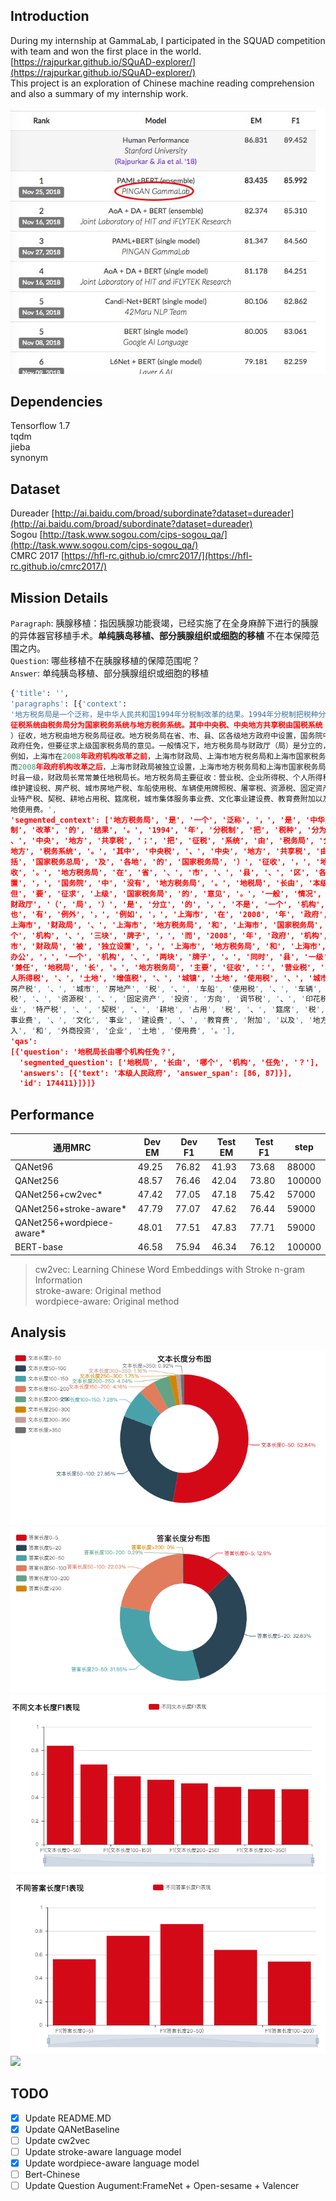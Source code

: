 ## Introduction
During my internship at GammaLab, I participated in the SQUAD competition with team and won the first place in the world.  [https://rajpurkar.github.io/SQuAD-explorer/](https://rajpurkar.github.io/SQuAD-explorer/)  
This project is an exploration of Chinese machine reading comprehension and also a summary of my internship work.

![squad](pic/squad.png)



## Dependencies
Tensorflow 1.7  
tqdm  
jieba  
synonym  

## Dataset
Dureader   [http://ai.baidu.com/broad/subordinate?dataset=dureader](http://ai.baidu.com/broad/subordinate?dataset=dureader)  
Sogou   [http://task.www.sogou.com/cips-sogou_qa/](http://task.www.sogou.com/cips-sogou_qa/)  
CMRC 2017  [https://hfl-rc.github.io/cmrc2017/](https://hfl-rc.github.io/cmrc2017/)  

## Mission Details
`Paragraph`:
胰腺移植：指因胰腺功能衰竭，已经实施了在全身麻醉下进行的胰腺的异体器官移植手术。__单纯胰岛移植、部分胰腺组织或细胞的移植__ 不在本保障范围之内。  
`Question`: 哪些移植不在胰腺移植的保障范围呢？  
`Answer`: 单纯胰岛移植、部分胰腺组织或细胞的移植
```python
{'title': '',
'paragraphs': [{'context':
'地方税务局是一个泛称，是中华人民共和国1994年分税制改革的结果。1994年分税制把税种分为中央税、地方税、中央地方共享税；把
征税系统由税务局分为国家税务系统与地方税务系统。其中中央税、中央地方共享税由国税系统（包括国家税务总局及各地的国家税务局
）征收，地方税由地方税务局征收。地方税务局在省、市、县、区各级地方政府中设置，国务院中没有地方税务局。地税局长由本级人民
政府任免，但要征求上级国家税务局的意见。一般情况下，地方税务局与财政厅（局）是分立的，不是一个机构两块牌子。但也有例外，
例如，上海市在2008年政府机构改革之前，上海市财政局、上海市地方税务局和上海市国家税务局为合署办公，一个机构、三块牌子，
而2008年政府机构改革之后，上海市财政局被独立设置，上海市地方税务局和上海市国家税务局仍为合署办公，一个机构、两块牌子。同
时县一级，财政局长常常兼任地税局长。地方税务局主要征收：营业税、企业所得税、个人所得税、土地增值税、城镇土地使用税、城市
维护建设税、房产税、城市房地产税、车船使用税、车辆使用牌照税、屠宰税、资源税、固定资产投资方向调节税、印花税、农业税、农
业特产税、契税、耕地占用税、筵席税，城市集体服务事业费、文化事业建设费、教育费附加以及地方税的滞补罚收入和外商投资企业土
地使用费。',
'segmented_context': ['地方税务局', '是', '一个', '泛称', '，', '是', '中华人民共和国', '1994', '年', '分税
制', '改革', '的', '结果', '。', '1994', '年', '分税制', '把', '税种', '分为', '中央税', '、', '地方税', '
、', '中央', '地方', '共享税', '；', '把', '征税', '系统', '由', '税务局', '分为', '国家', '税务系统', '与', '
地方', '税务系统', '。', '其中', '中央税', '、', '中央', '地方', '共享税', '由', '国税', '系统', '（', '包
括', '国家税务总局', '及', '各地', '的', '国家税务局', '）', '征收', '，', '地方税', '由', '地方税务局', '征
收', '。', '地方税务局', '在', '省', '、', '市', '、', '县', '、', '区', '各级', '地方', '政府', '中', '设
置', '，', '国务院', '中', '没有', '地方税务局', '。', '地税局', '长由', '本级', '人民政府', '任免', '，', '
但', '要', '征求', '上级', '国家税务局', '的', '意见', '。', '一般', '情况', '下', '，', '地方税务局', '与', '
财政厅', '（', '局', '）', '是', '分立', '的', '，', '不是', '一个', '机构', '两块', '牌子', '。', '但', '
也', '有', '例外', '，', '例如', '，', '上海市', '在', '2008', '年', '政府', '机构', '改革', '之前', '，', '
上海市', '财政局', '、', '上海市', '地方税务局', '和', '上海市', '国家税务局', '为', '合署', '办公', '，', '一
个', '机构', '、', '三块', '牌子', '，', '而', '2008', '年', '政府', '机构', '改革', '之后', '，', '上海
市', '财政局', '被', '独立设置', '，', '上海市', '地方税务局', '和', '上海市', '国家税务局', '仍为', '合署', '
办公', '，', '一个', '机构', '、', '两块', '牌子', '。', '同时', '县', '一级', '，', '财政', '局长', '常常',
'兼任', '地税局', '长', '。', '地方税务局', '主要', '征收', '：', '营业税', '、', '企业', '所得税', '、', '个
人所得税', '、', '土地', '增值税', '、', '城镇', '土地', '使用税', '、', '城市', '维护', '建设', '税', '、', '
房产税', '、', '城市', '房地产', '税', '、', '车船', '使用税', '、', '车辆', '使用', '牌照税', '、', '屠宰
税', '、', '资源税', '、', '固定资产', '投资', '方向', '调节税', '、', '印花税', '、', '农业税', '、', '农
业', '特产税', '、', '契税', '、', '耕地', '占用', '税', '、', '筵席', '税', '，', '城市', '集体', '服务', '
事业费', '、', '文化', '事业', '建设费', '、', '教育费', '附加', '以及', '地方税', '的', '滞', '补罚', '收
入', '和', '外商投资', '企业', '土地', '使用费', '。'],
'qas':
[{'question': '地税局长由哪个机构任免？',
  'segmented_question': ['地税局', '长由', '哪个', '机构', '任免', '？'],
  'answers': [{'text': '本级人民政府', 'answer_span': [86, 87]}],
  'id': 174411}]}]}
```

## Performance
通用MRC|Dev EM|Dev F1|Test EM|Test F1|step
----|----|----|----|----|---
QANet96|49.25|76.82|41.93|73.68|88000
QANet256|48.57|76.46|42.04|73.80|100000
QANet256+cw2vec*|47.42|77.05|47.18|75.42|57000
QANet256+stroke-aware*|47.79|77.07|47.62|76.44|59000
QANet256+wordpiece-aware*|48.01|77.51|47.83|77.71|59000
BERT-base|46.58|75.94|46.34|76.12|100000

>cw2vec: Learning Chinese Word Embeddings with Stroke n-gram Information  
stroke-aware: Original method   
wordpiece-aware: Original method

## Analysis
![](/pic/length.png)
![](/pic/ansl.png)
![](/pic/f11.png)
![](/pic/f12.png)
![](/pic/score.png)


## TODO
- [x] Update README.MD
- [x] Update QANetBaseline
- [ ] Update cw2vec
- [ ] Update stroke-aware language model
- [x] Update wordpiece-aware language model
- [ ] Bert-Chinese 
- [ ] Update Question Augument:FrameNet + Open-sesame + Valencer

